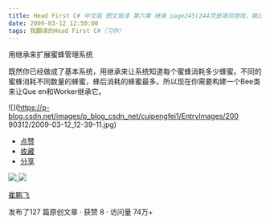 ```yaml
---
title: Head First C# 中文版 图文皆译 第六章 继承 page245(244页是填词游戏，跳过)
date: 2009-03-12 12:50:00
tags: 我翻译的Head First C#（习作）
---
```

用继承来扩展蜜蜂管理系统

既然你已经做成了基本系统，用继承来让系统知道每个蜜蜂消耗多少蜂蜜。不同的蜜蜂消耗不同数量的蜂蜜，蜂后消耗的蜂蜜最多。所以现在你需要构建一个Bee类来让Que
en和Worker继承它。

![](https://p-blog.csdn.net/images/p_blog_csdn_net/cuipengfei1/EntryImages/200
90312/2009-03-12_12-39-11.jpg)

  * [ 点赞  ](javascript:;)
  * [ 收藏  ](javascript:;)
  * [ 分享 ](javascript:;)

[ ![](https://profile.csdnimg.cn/5/2/5/3_cuipengfei1)
![](https://g.csdnimg.cn/static/user-reg-year/1x/11.png)
](https://blog.csdn.net/cuipengfei1)

[ 崔鹏飞 ](https://blog.csdn.net/cuipengfei1)

发布了127 篇原创文章  ·  获赞 8  ·  访问量 74万+


